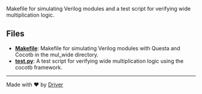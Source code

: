 <!--------------------------------------------------------------------------------->
<!-- IMPORTANT: This file is auto-generated by Driver (https://driver.ai). -------->
<!-- Manual edits may be overwritten on future commits. --------------------------->
<!--------------------------------------------------------------------------------->

Makefile for simulating Verilog modules and a test script for verifying wide multiplication logic.


## Files
- **[Makefile](Makefile.md)**: Makefile for simulating Verilog modules with Questa and Cocotb in the mul_wide directory.
- **[test.py](test.py.md)**: A test script for verifying wide multiplication logic using the cocotb framework.

---
Made with ❤️ by [Driver](https://www.driver.ai/)